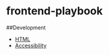 # frontend-playbook

##Development

* [HTML](/development/Html.md)
* [Accessibility](/development/Accessibility.md)
